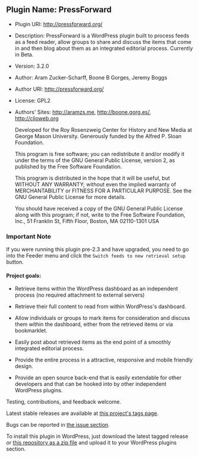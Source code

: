 ## Plugin Name: PressForward
- Plugin URI: http://pressforward.org/
- Description: PressForward is a WordPress plugin built to process feeds as a feed reader, allow groups to share and discuss the items that come in and then blog about them as an integrated editorial process. Currently in Beta.
- Version: 3.2.0
- Author: Aram Zucker-Scharff, Boone B Gorges, Jeremy Boggs
- Author URI: http://pressforward.org/
- License: GPL2
- Authors' Sites: http://aramzs.me, http://boone.gorg.es/, http://clioweb.org


	Developed for the Roy Rosenzweig Center for History and New Media at George Mason University. Generously funded by the Alfred P. Sloan Foundation.

    This program is free software; you can redistribute it and/or modify
    it under the terms of the GNU General Public License, version 2, as
    published by the Free Software Foundation.

    This program is distributed in the hope that it will be useful,
    but WITHOUT ANY WARRANTY; without even the implied warranty of
    MERCHANTABILITY or FITNESS FOR A PARTICULAR PURPOSE.  See the
    GNU General Public License for more details.

    You should have received a copy of the GNU General Public License
    along with this program; if not, write to the Free Software
    Foundation, Inc., 51 Franklin St, Fifth Floor, Boston, MA  02110-1301  USA

### Important Note

If you were running this plugin pre-2.3 and have upgraded, you need to go into the Feeder menu and click the `Switch feeds to new retrieval setup` button.
	
#### Project goals:

-	Retrieve items within the WordPress dashboard as an independent process (no required attachment to external servers)

-	Retrieve their full content to read from within WordPress's dashboard.

-	Allow individuals or groups to mark items for consideration and discuss them within the dashboard, either from the retrieved items or via bookmarklet. 

-	Easily post about retrieved items as the end point of a smoothly integrated editorial process. 

-	Provide the entire process in a attractive, responsive and mobile friendly design. 

-	Provide an open source back-end that is easily extendable for other developers and that can be hooked into by other independent WordPress plugins.

Testing, contributions, and feedback welcome. 

Latest stable releases are available at [this project's tags page](https://github.com/PressForward/pressforward/tags).

Bugs can be reported in [the issue section](https://github.com/PressForward/pressforward/issues).

To install this plugin in WordPress, just download the latest tagged release or [this repository as a zip file](https://github.com/PressForward/pressforward/archive/master.zip) and upload it to your WordPress plugins section. 
